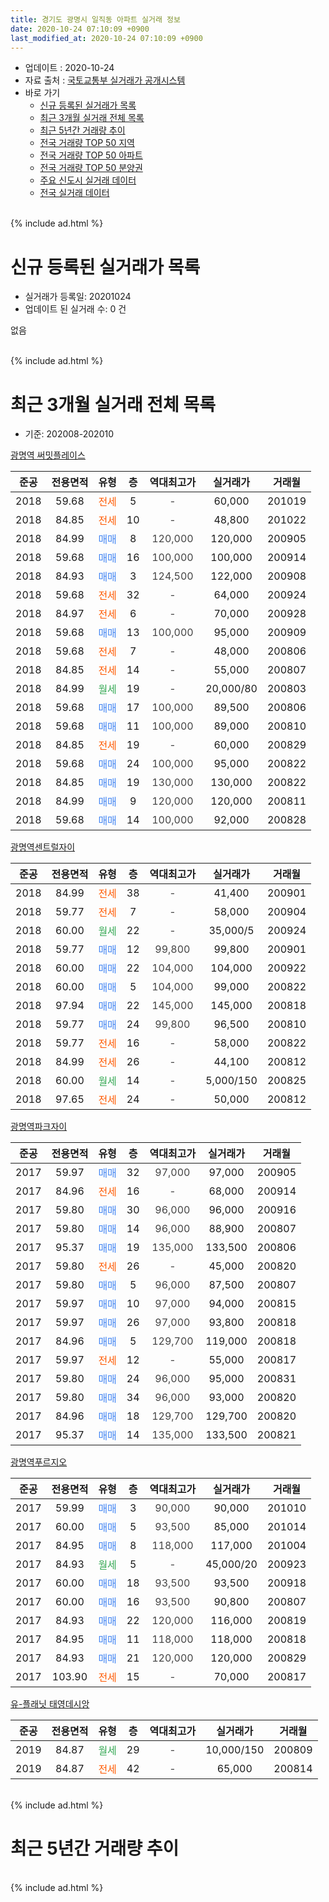 ```yaml
---
title: 경기도 광명시 일직동 아파트 실거래 정보
date: 2020-10-24 07:10:09 +0900
last_modified_at: 2020-10-24 07:10:09 +0900
---
```


* 업데이트 : 2020-10-24
* 자료 출처 : [국토교통부 실거래가 공개시스템](http://rt.molit.go.kr)
* 바로 가기
    * [신규 등록된 실거래가 목록](#신규-등록된-실거래가-목록)
    * [최근 3개월 실거래 전체 목록](#최근-3개월-실거래-전체-목록)
    * [최근 5년간 거래량 추이](#최근-5년간-거래량-추이)
    * [전국 거래량 TOP 50 지역](https://inasie.github.io/apt-trade-info/최근-3개월-전국에서-가장-거래가-많이-발생한-지역)
    * [전국 거래량 TOP 50 아파트](https://inasie.github.io/apt-trade-info/최근-3개월-전국에서-가장-거래가-많이-발생한-아파트)
    * [전국 거래량 TOP 50 분양권](https://inasie.github.io/apt-trade-info/최근-3개월-전국에서-가장-거래가-많이-발생한-분양권)
    * [주요 신도시 실거래 데이터](https://inasie.github.io/apt-trade-info/주요-신도시)
    * [전국 실거래 데이터](https://inasie.github.io/apt-trade-info/전국)
<br>
{% include ad.html %}
<br>

# 신규 등록된 실거래가 목록
* 실거래가 등록일: 20201024
* 업데이트 된 실거래 수: 0 건

없음

<br>
{% include ad.html %}
<br>

# 최근 3개월 실거래 전체 목록
* 기준: 202008-202010


[광명역 써밋플레이스](https://search.naver.com/search.naver?query=%EA%B2%BD%EA%B8%B0%EB%8F%84+%EA%B4%91%EB%AA%85%EC%8B%9C+%EC%9D%BC%EC%A7%81%EB%8F%99+%EA%B4%91%EB%AA%85%EC%97%AD+%EC%8D%A8%EB%B0%8B%ED%94%8C%EB%A0%88%EC%9D%B4%EC%8A%A4)

|준공|전용면적|유형|층|역대최고가|실거래가|거래월|
|:---:|:---:|:---:|:---:|:---:|:---:|:---:|
|2018|59.68|<span style="color:#ff5a00">전세</span>|5|<span style="color:#444444">-</span>|60,000|201019|
|2018|84.85|<span style="color:#ff5a00">전세</span>|10|<span style="color:#444444">-</span>|48,800|201022|
|2018|84.99|<span style="color:#4285f3">매매</span>|8|<span style="color:#444444">120,000</span>|120,000|200905|
|2018|59.68|<span style="color:#4285f3">매매</span>|16|<span style="color:#444444">100,000</span>|100,000|200914|
|2018|84.93|<span style="color:#4285f3">매매</span>|3|<span style="color:#444444">124,500</span>|122,000|200908|
|2018|59.68|<span style="color:#ff5a00">전세</span>|32|<span style="color:#444444">-</span>|64,000|200924|
|2018|84.97|<span style="color:#ff5a00">전세</span>|6|<span style="color:#444444">-</span>|70,000|200928|
|2018|59.68|<span style="color:#4285f3">매매</span>|13|<span style="color:#444444">100,000</span>|95,000|200909|
|2018|59.68|<span style="color:#ff5a00">전세</span>|7|<span style="color:#444444">-</span>|48,000|200806|
|2018|84.85|<span style="color:#ff5a00">전세</span>|14|<span style="color:#444444">-</span>|55,000|200807|
|2018|84.99|<span style="color:#34a853">월세</span>|19|<span style="color:#444444">-</span>|20,000/80|200803|
|2018|59.68|<span style="color:#4285f3">매매</span>|17|<span style="color:#444444">100,000</span>|89,500|200806|
|2018|59.68|<span style="color:#4285f3">매매</span>|11|<span style="color:#444444">100,000</span>|89,000|200810|
|2018|84.85|<span style="color:#ff5a00">전세</span>|19|<span style="color:#444444">-</span>|60,000|200829|
|2018|59.68|<span style="color:#4285f3">매매</span>|24|<span style="color:#444444">100,000</span>|95,000|200822|
|2018|84.85|<span style="color:#4285f3">매매</span>|19|<span style="color:#444444">130,000</span>|130,000|200822|
|2018|84.99|<span style="color:#4285f3">매매</span>|9|<span style="color:#444444">120,000</span>|120,000|200811|
|2018|59.68|<span style="color:#4285f3">매매</span>|14|<span style="color:#444444">100,000</span>|92,000|200828|

[광명역센트럴자이](https://search.naver.com/search.naver?query=%EA%B2%BD%EA%B8%B0%EB%8F%84+%EA%B4%91%EB%AA%85%EC%8B%9C+%EC%9D%BC%EC%A7%81%EB%8F%99+%EA%B4%91%EB%AA%85%EC%97%AD%EC%84%BC%ED%8A%B8%EB%9F%B4%EC%9E%90%EC%9D%B4)

|준공|전용면적|유형|층|역대최고가|실거래가|거래월|
|:---:|:---:|:---:|:---:|:---:|:---:|:---:|
|2018|84.99|<span style="color:#ff5a00">전세</span>|38|<span style="color:#444444">-</span>|41,400|200901|
|2018|59.77|<span style="color:#ff5a00">전세</span>|7|<span style="color:#444444">-</span>|58,000|200904|
|2018|60.00|<span style="color:#34a853">월세</span>|22|<span style="color:#444444">-</span>|35,000/5|200924|
|2018|59.77|<span style="color:#4285f3">매매</span>|12|<span style="color:#444444">99,800</span>|99,800|200901|
|2018|60.00|<span style="color:#4285f3">매매</span>|22|<span style="color:#444444">104,000</span>|104,000|200922|
|2018|60.00|<span style="color:#4285f3">매매</span>|5|<span style="color:#444444">104,000</span>|99,000|200822|
|2018|97.94|<span style="color:#4285f3">매매</span>|22|<span style="color:#444444">145,000</span>|145,000|200818|
|2018|59.77|<span style="color:#4285f3">매매</span>|24|<span style="color:#444444">99,800</span>|96,500|200810|
|2018|59.77|<span style="color:#ff5a00">전세</span>|16|<span style="color:#444444">-</span>|58,000|200822|
|2018|84.99|<span style="color:#ff5a00">전세</span>|26|<span style="color:#444444">-</span>|44,100|200812|
|2018|60.00|<span style="color:#34a853">월세</span>|14|<span style="color:#444444">-</span>|5,000/150|200825|
|2018|97.65|<span style="color:#ff5a00">전세</span>|24|<span style="color:#444444">-</span>|50,000|200812|

[광명역파크자이](https://search.naver.com/search.naver?query=%EA%B2%BD%EA%B8%B0%EB%8F%84+%EA%B4%91%EB%AA%85%EC%8B%9C+%EC%9D%BC%EC%A7%81%EB%8F%99+%EA%B4%91%EB%AA%85%EC%97%AD%ED%8C%8C%ED%81%AC%EC%9E%90%EC%9D%B4)

|준공|전용면적|유형|층|역대최고가|실거래가|거래월|
|:---:|:---:|:---:|:---:|:---:|:---:|:---:|
|2017|59.97|<span style="color:#4285f3">매매</span>|32|<span style="color:#444444">97,000</span>|97,000|200905|
|2017|84.96|<span style="color:#ff5a00">전세</span>|16|<span style="color:#444444">-</span>|68,000|200914|
|2017|59.80|<span style="color:#4285f3">매매</span>|30|<span style="color:#444444">96,000</span>|96,000|200916|
|2017|59.80|<span style="color:#4285f3">매매</span>|14|<span style="color:#444444">96,000</span>|88,900|200807|
|2017|95.37|<span style="color:#4285f3">매매</span>|19|<span style="color:#444444">135,000</span>|133,500|200806|
|2017|59.80|<span style="color:#ff5a00">전세</span>|26|<span style="color:#444444">-</span>|45,000|200820|
|2017|59.80|<span style="color:#4285f3">매매</span>|5|<span style="color:#444444">96,000</span>|87,500|200807|
|2017|59.97|<span style="color:#4285f3">매매</span>|10|<span style="color:#444444">97,000</span>|94,000|200815|
|2017|59.97|<span style="color:#4285f3">매매</span>|26|<span style="color:#444444">97,000</span>|93,800|200818|
|2017|84.96|<span style="color:#4285f3">매매</span>|5|<span style="color:#444444">129,700</span>|119,000|200818|
|2017|59.97|<span style="color:#ff5a00">전세</span>|12|<span style="color:#444444">-</span>|55,000|200817|
|2017|59.80|<span style="color:#4285f3">매매</span>|24|<span style="color:#444444">96,000</span>|95,000|200831|
|2017|59.80|<span style="color:#4285f3">매매</span>|34|<span style="color:#444444">96,000</span>|93,000|200820|
|2017|84.96|<span style="color:#4285f3">매매</span>|18|<span style="color:#444444">129,700</span>|129,700|200820|
|2017|95.37|<span style="color:#4285f3">매매</span>|14|<span style="color:#444444">135,000</span>|133,500|200821|


<script async src="//pagead2.googlesyndication.com/pagead/js/adsbygoogle.js"></script>
<!-- 기본 -->
<ins class="adsbygoogle"
     style="display:block"
     data-ad-client="ca-pub-2446590836940007"
     data-ad-slot="1659523306"
     data-ad-format="auto"
     data-full-width-responsive="true"></ins>
<script>
(adsbygoogle = window.adsbygoogle || []).push({});
</script>


[광명역푸르지오](https://search.naver.com/search.naver?query=%EA%B2%BD%EA%B8%B0%EB%8F%84+%EA%B4%91%EB%AA%85%EC%8B%9C+%EC%9D%BC%EC%A7%81%EB%8F%99+%EA%B4%91%EB%AA%85%EC%97%AD%ED%91%B8%EB%A5%B4%EC%A7%80%EC%98%A4)

|준공|전용면적|유형|층|역대최고가|실거래가|거래월|
|:---:|:---:|:---:|:---:|:---:|:---:|:---:|
|2017|59.99|<span style="color:#4285f3">매매</span>|3|<span style="color:#444444">90,000</span>|90,000|201010|
|2017|60.00|<span style="color:#4285f3">매매</span>|5|<span style="color:#444444">93,500</span>|85,000|201014|
|2017|84.95|<span style="color:#4285f3">매매</span>|8|<span style="color:#444444">118,000</span>|117,000|201004|
|2017|84.93|<span style="color:#34a853">월세</span>|5|<span style="color:#444444">-</span>|45,000/20|200923|
|2017|60.00|<span style="color:#4285f3">매매</span>|18|<span style="color:#444444">93,500</span>|93,500|200918|
|2017|60.00|<span style="color:#4285f3">매매</span>|16|<span style="color:#444444">93,500</span>|90,800|200807|
|2017|84.93|<span style="color:#4285f3">매매</span>|22|<span style="color:#444444">120,000</span>|116,000|200819|
|2017|84.95|<span style="color:#4285f3">매매</span>|11|<span style="color:#444444">118,000</span>|118,000|200818|
|2017|84.93|<span style="color:#4285f3">매매</span>|21|<span style="color:#444444">120,000</span>|120,000|200829|
|2017|103.90|<span style="color:#ff5a00">전세</span>|15|<span style="color:#444444">-</span>|70,000|200817|

[유-플래닛 태영데시앙](https://search.naver.com/search.naver?query=%EA%B2%BD%EA%B8%B0%EB%8F%84+%EA%B4%91%EB%AA%85%EC%8B%9C+%EC%9D%BC%EC%A7%81%EB%8F%99+%EC%9C%A0-%ED%94%8C%EB%9E%98%EB%8B%9B+%ED%83%9C%EC%98%81%EB%8D%B0%EC%8B%9C%EC%95%99)

|준공|전용면적|유형|층|역대최고가|실거래가|거래월|
|:---:|:---:|:---:|:---:|:---:|:---:|:---:|
|2019|84.87|<span style="color:#34a853">월세</span>|29|<span style="color:#444444">-</span>|10,000/150|200809|
|2019|84.87|<span style="color:#ff5a00">전세</span>|42|<span style="color:#444444">-</span>|65,000|200814|


<br>
{% include ad.html %}
<br>

# 최근 5년간 거래량 추이


<div style="width:100%;">
    <canvas id="deal_progress" height="200"></canvas>
</div>

<script>
new Chart(document.getElementById("deal_progress"), {
    type: 'line',
    data: {
        labels: ['201510','201511','201512','201601','201602','201603','201604','201605','201606','201607','201608','201609','201610','201611','201612','201701','201702','201703','201704','201705','201706','201707','201708','201709','201710','201711','201712','201801','201802','201803','201804','201805','201806','201807','201808','201809','201810','201811','201812','201901','201902','201903','201904','201905','201906','201907','201908','201909','201910','201911','201912','202001','202002','202003','202004','202005','202006','202007','202008','202009','202010'],
        datasets: [{
            label: '매매',
            pointRadius: 1,
            data: [0, 0, 0, 0, 0, 0, 0, 0, 0, 0, 0, 0, 0, 0, 0, 0, 0, 0, 0, 0, 0, 0, 0, 0, 0, 0, 1, 15, 8, 4, 6, 8, 8, 7, 2, 3, 1, 0, 2, 0, 2, 1, 0, 1, 5, 13, 9, 14, 21, 14, 10, 5, 11, 1, 1, 3, 28, 30, 23, 9, 3],
            borderColor: "rgba(255, 201, 14, 1)",
            backgroundColor: "rgba(255, 201, 14, 0.5)",
            fill: false,
            lineTension: 0
        },{
            label: '전월세',
            pointRadius: 1,
            data: [0, 0, 0, 0, 0, 0, 0, 0, 0, 0, 0, 0, 0, 0, 0, 0, 0, 0, 1, 7, 13, 19, 20, 63, 43, 30, 14, 41, 44, 84, 72, 60, 29, 17, 10, 3, 5, 4, 35, 36, 33, 33, 25, 27, 42, 31, 39, 35, 35, 39, 52, 80, 125, 79, 89, 78, 57, 36, 13, 7, 2],
            borderColor: "rgba(0, 141, 185, 1)",
            backgroundColor: "rgba(0, 141, 185, 0.5)",
            fill: false,
            lineTension: 0
        }
        ]
    },
    options: {
        responsive: true,
        title: {
            display: false
        },
        tooltips: {
            mode: 'index',
            intersect: false
        },
        hover: {
            mode: 'nearest',
            intersect: true
        },
        scales: {
            xAxes: [{
                display: true,
                scaleLabel: {
                    display: true,
                    labelString: '년/월'
                }
            }],
            yAxes: [{
                display: true,
                ticks: {
                    suggestedMin: 0,
                },
                scaleLabel: {
                    display: true,
                    labelString: '실거래 수'
                }
            }]
        }
    }
});

</script>


<br>
{% include ad.html %}
<br>

